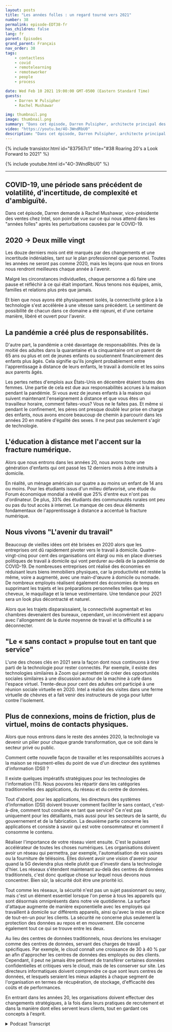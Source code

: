 ```yaml
---
layout: posts
title: "Les années folles : un regard tourné vers 2021"
number: 38
permalink: episode-EDT38-fr
has_children: false
lang: fr
parent: Épisodes
grand_parent: Français
nav_order: 38
tags:
    - contactless
    - covid
    - remotelearning
    - remoteworker
    - people
    - process

date: Wed Feb 10 2021 19:00:00 GMT-0500 (Eastern Standard Time)
guests:
    - Darren W Pulsipher
    - Rachel Mushawar

img: thumbnail.png
image: thumbnail.png
summary: "Dans cet épisode, Darren Pulsipher, architecte principal des solutions chez Intel, demande à Rachel Mushawar, vice-présidente des ventes chez Intel, son point de vue sur ce qui nous attend pour les Années folles après la perturbation de la COVID-19."
video: "https://youtu.be/4O-3WndRbU0"
description: "Dans cet épisode, Darren Pulsipher, architecte principal des solutions chez Intel, demande à Rachel Mushawar, vice-présidente des ventes chez Intel, son point de vue sur ce qui nous attend pour les Années folles après la perturbation de la COVID-19."
---
```


<div>
{% include transistor.html id="837567c1" title="#38 Roaring 20's a Look Forward to 2021" %}

{% include youtube.html id="4O-3WndRbU0" %}
</div>

---

## COVID-19, une période sans précédent de volatilité, d'incertitude, de complexité et d'ambiguïté.

Dans cet épisode, Darren demande à Rachel Mushawar, vice-présidente des ventes chez Intel, son point de vue sur ce qui nous attend dans les "années folles" après les perturbations causées par le COVID-19.

## 2020 -> Deux mille vingt

Les douze derniers mois ont été marqués par des changements et une incertitude indéniables, tant sur le plan professionnel que personnel. Toutes les années ne seront pas comme 2020, mais les leçons que nous en tirons nous rendront meilleures chaque année à l'avenir.

Malgré les circonstances individuelles, chaque personne a dû faire une pause et réfléchir à ce qui était important. Nous tenons nos équipes, amis, familles et relations plus près que jamais.

Et bien que nous ayons été physiquement isolés, la connectivité grâce à la technologie s'est accélérée à une vitesse sans précédent. Le sentiment de possibilité de chacun dans ce domaine a été rajeuni, et d'une certaine manière, libéré et ouvert pour l'avenir.

## La pandémie a créé plus de responsabilités.

D'autre part, la pandémie a créé davantage de responsabilités. Près de la moitié des adultes dans la quarantaine et la cinquantaine ont un parent de 65 ans ou plus et ont de jeunes enfants ou soutiennent financièrement des enfants plus âgés. Cela signifie qu'ils jonglent probablement entre l'apprentissage à distance de leurs enfants, le travail à domicile et les soins aux parents âgés.

Les pertes nettes d'emplois aux États-Unis en décembre étaient toutes des femmes. Une partie de cela est due aux responsabilités accrues à la maison pendant la pandémie. Si vous avez de jeunes enfants à la maison qui suivent maintenant l'enseignement à distance et que vous êtes un travailleur horaire, comment faites-vous? Vous ne le faites pas. Et même si pendant le confinement, les pères ont presque doublé leur prise en charge des enfants, nous avons encore beaucoup de chemin à parcourir dans les années 20 en matière d'égalité des sexes. Il ne peut pas seulement s'agir de technologie.

## L'éducation à distance met l'accent sur la fracture numérique.

Alors que nous entrons dans les années 20, nous avons toute une génération d'enfants qui ont passé les 12 derniers mois à être instruits à domicile.

En réalité, un ménage américain sur quatre a au moins un enfant de 14 ans ou moins. Pour les étudiants issus d'un milieu défavorisé, une étude du Forum économique mondial a révélé que 25% d'entre eux n'ont pas d'ordinateur. De plus, 33% des étudiants des communautés rurales ont peu ou pas du tout accès à internet. Le manque de ces deux éléments fondamentaux de l'apprentissage à distance a accentué la fracture numérique.

## Nous vivons "L'avenir du travail"

Beaucoup de vieilles idées ont été brisées en 2020 alors que les entreprises ont dû rapidement pivoter vers le travail à domicile. Quatre-vingt-cinq pour cent des organisations ont élargi ou mis en place diverses politiques de travail à domicile qui vont perdurer au-delà de la pandémie de COVID-19. De nombreuses entreprises ont réalisé des économies en réduisant leurs biens immobiliers physiques, car la productivité est restée la même, voire a augmenté, avec une main-d'œuvre à domicile ou nomade. De nombreux employés réalisent également des économies de temps en supprimant les trajets et les préparations personnelles telles que les cheveux, le maquillage et la tenue vestimentaire. Une tendance pour 2021 sera un look plus décontracté et naturel.

Alors que les trajets disparaissaient, la connectivité augmentait et les chambres devenaient des bureaux, cependant, un inconvénient est apparu avec l'allongement de la durée moyenne de travail et la difficulté à se déconnecter.

## "Le « sans contact » propulse tout en tant que service"

L'une des choses clés en 2021 sera la façon dont nous continuons à tirer parti de la technologie pour rester connectés. Par exemple, il existe des technologies similaires à Zoom qui permettent de créer des opportunités sociales similaires à une discussion autour de la machine à café dans l'espace virtuel. Trente-deux pour cent des adultes ont participé à une réunion sociale virtuelle en 2020. Intel a réalisé des visites dans une ferme virtuelle de chèvres et a fait venir des instructeurs de yoga pour lutter contre l'isolement.

## Plus de connexions, moins de friction, plus de virtuel, moins de contacts physiques.

Alors que nous entrons dans le reste des années 2020, la technologie va devenir un pilier pour chaque grande transformation, que ce soit dans le secteur privé ou public.

Comment cette nouvelle façon de travailler et les responsabilités accrues à la maison se résument-elles du point de vue d'un directeur des systèmes d'information (DSI) ?

Il existe quelques impératifs stratégiques pour les technologies de l'information (TI). Nous pouvons les répartir dans les catégories traditionnelles des applications, du réseau et du centre de données.

Tout d'abord, pour les applications, les directeurs des systèmes d'information (DSI) doivent trouver comment faciliter le sans contact, c'est-à-dire, comment tout conduire en tant que service? Ce n'est pas uniquement pour les détaillants, mais aussi pour les secteurs de la santé, du gouvernement et de la fabrication. La deuxième partie concerne les applications et consiste à savoir qui est votre consommateur et comment il consomme le contenu.

Réaliser l'importance de votre réseau vient ensuite. C'est le puissant accélérateur de toutes les choses numériques. Les organisations doivent avoir un réseau qui permettra, par exemple, l'automatisation de vos usines ou la fourniture de télésoins. Elles doivent avoir une vision d'avenir pour quand la 5G deviendra plus réelle plutôt que d'investir dans la technologie d'hier. Les réseaux s'étendent maintenant au-delà des centres de données traditionnels, c'est donc quelque chose sur lequel nous devons nous concentrer. Bien sûr, la sécurité doit être une priorité ici.

Tout comme les réseaux, la sécurité n'est pas un sujet passionnant ou sexy, mais c'est un élément essentiel lorsque l'on pense à tous les appareils qui sont désormais omniprésents dans notre vie quotidienne. La surface d'attaque augmente de manière exponentielle avec les employés qui travaillent à domicile sur différents appareils, ainsi qu'avec la mise en place de tout-en-un pour les clients. La sécurité ne concerne plus seulement la protection des données au repos et en mouvement. Elle concerne également tout ce qui se trouve entre les deux.

Au lieu des centres de données traditionnels, nous devrions les envisager comme des centres de données, servant des charges de travail spécifiques. Par exemple, le cloud connaît une croissance de 30 à 40 % par an afin d'approcher les centres de données des employés ou des clients. Cependant, il peut ne jamais être pertinent de transférer certaines données confidentielles et critiques vers le cloud, mais de les conserver sur site. Les directeurs informatiques doivent comprendre ce que sont leurs centres de données, et lesquels seraient les mieux adaptés à chaque segment de l'organisation en termes de récupération, de stockage, d'efficacité des coûts et de performances.

En entrant dans les années 20, les organisations doivent effectuer des changements stratégiques, à la fois dans leurs pratiques de recrutement et dans la manière dont elles servent leurs clients, tout en gardant ces concepts à l'esprit.



<details>
<summary> Podcast Transcript </summary>

<p></p>

</details>
